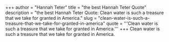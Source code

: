 +++
author = "Hannah Teter"
title = "the best Hannah Teter Quote"
description = "the best Hannah Teter Quote: Clean water is such a treasure that we take for granted in America."
slug = "clean-water-is-such-a-treasure-that-we-take-for-granted-in-america"
quote = '''Clean water is such a treasure that we take for granted in America.'''
+++
Clean water is such a treasure that we take for granted in America.
